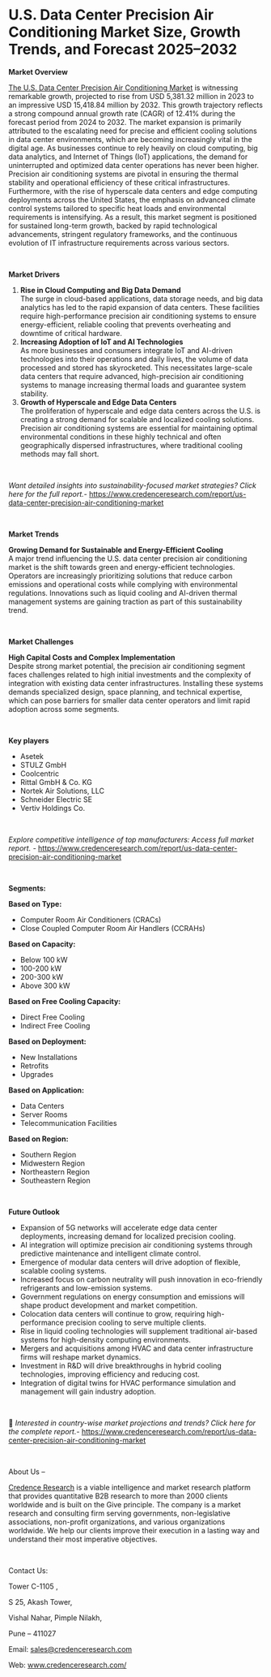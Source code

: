 # U.S. Data Center Precision Air Conditioning Market Size, Growth Trends, and Forecast 2025–2032


<p><strong>Market Overview</strong></p>
<p><a href="https://www.credenceresearch.com/report/us-data-center-precision-air-conditioning-market">The U.S. Data Center Precision Air Conditioning Market</a> is witnessing remarkable growth, projected to rise from USD 5,381.32 million in 2023 to an impressive USD 15,418.84 million by 2032. This growth trajectory reflects a strong compound annual growth rate (CAGR) of 12.41% during the forecast period from 2024 to 2032. The market expansion is primarily attributed to the escalating need for precise and efficient cooling solutions in data center environments, which are becoming increasingly vital in the digital age. As businesses continue to rely heavily on cloud computing, big data analytics, and Internet of Things (IoT) applications, the demand for uninterrupted and optimized data center operations has never been higher. Precision air conditioning systems are pivotal in ensuring the thermal stability and operational efficiency of these critical infrastructures. Furthermore, with the rise of hyperscale data centers and edge computing deployments across the United States, the emphasis on advanced climate control systems tailored to specific heat loads and environmental requirements is intensifying. As a result, this market segment is positioned for sustained long-term growth, backed by rapid technological advancements, stringent regulatory frameworks, and the continuous evolution of IT infrastructure requirements across various sectors.</p>
<p><strong>&nbsp;</strong></p>
<p><strong>Market Drivers</strong></p>
<ol>
<li><strong> Rise in Cloud Computing and Big Data Demand</strong><br /> The surge in cloud-based applications, data storage needs, and big data analytics has led to the rapid expansion of data centers. These facilities require high-performance precision air conditioning systems to ensure energy-efficient, reliable cooling that prevents overheating and downtime of critical hardware.</li>
<li><strong> Increasing Adoption of IoT and AI Technologies</strong><br /> As more businesses and consumers integrate IoT and AI-driven technologies into their operations and daily lives, the volume of data processed and stored has skyrocketed. This necessitates large-scale data centers that require advanced, high-precision air conditioning systems to manage increasing thermal loads and guarantee system stability.</li>
<li><strong> Growth of Hyperscale and Edge Data Centers</strong><br /> The proliferation of hyperscale and edge data centers across the U.S. is creating a strong demand for scalable and localized cooling solutions. Precision air conditioning systems are essential for maintaining optimal environmental conditions in these highly technical and often geographically dispersed infrastructures, where traditional cooling methods may fall short.</li>
</ol>
<p><strong>&nbsp;</strong></p>
<p><em>Want detailed insights into sustainability-focused market strategies? Click here for the full report.- </em><a href="https://www.credenceresearch.com/report/us-data-center-precision-air-conditioning-market">https://www.credenceresearch.com/report/us-data-center-precision-air-conditioning-market</a></p>
<p>&nbsp;</p>
<p><strong>Market Trends</strong></p>
<p><strong>Growing Demand for Sustainable and Energy-Efficient Cooling</strong><br /> A major trend influencing the U.S. data center precision air conditioning market is the shift towards green and energy-efficient technologies. Operators are increasingly prioritizing solutions that reduce carbon emissions and operational costs while complying with environmental regulations. Innovations such as liquid cooling and AI-driven thermal management systems are gaining traction as part of this sustainability trend.</p>
<p>&nbsp;</p>
<p><strong>Market Challenges</strong></p>
<p><strong>High Capital Costs and Complex Implementation</strong><br data-start="3186" data-end="3189" /> Despite strong market potential, the precision air conditioning segment faces challenges related to high initial investments and the complexity of integration with existing data center infrastructures. Installing these systems demands specialized design, space planning, and technical expertise, which can pose barriers for smaller data center operators and limit rapid adoption across some segments.</p>
<p><strong>&nbsp;</strong></p>
<p><strong>Key players</strong></p>
<ul>
<li>Asetek</li>
<li>STULZ GmbH</li>
<li>Coolcentric</li>
<li>Rittal GmbH &amp; Co. KG</li>
<li>Nortek Air Solutions, LLC</li>
<li>Schneider Electric SE</li>
<li>Vertiv Holdings Co.</li>
</ul>
<p>&nbsp;</p>
<p><em>Explore competitive intelligence of top manufacturers: Access full market report. - </em><a href="https://www.credenceresearch.com/report/us-data-center-precision-air-conditioning-market">https://www.credenceresearch.com/report/us-data-center-precision-air-conditioning-market</a></p>
<p>&nbsp;</p>
<p><strong>Segments:</strong></p>
<p><strong>Based on Type:</strong></p>
<ul>
<li>Computer Room Air Conditioners (CRACs)</li>
<li>Close Coupled Computer Room Air Handlers (CCRAHs)</li>
</ul>
<p><strong>Based on Capacity:</strong></p>
<ul>
<li>Below 100 kW</li>
<li>100-200 kW</li>
<li>200-300 kW</li>
<li>Above 300 kW</li>
</ul>
<p><strong>Based on Free Cooling Capacity:</strong></p>
<ul>
<li>Direct Free Cooling</li>
<li>Indirect Free Cooling</li>
</ul>
<p><strong>Based on Deployment:</strong></p>
<ul>
<li>New Installations</li>
<li>Retrofits</li>
<li>Upgrades</li>
</ul>
<p><strong>Based on Application:</strong></p>
<ul>
<li>Data Centers</li>
<li>Server Rooms</li>
<li>Telecommunication Facilities</li>
</ul>
<p><strong>Based on Region:</strong></p>
<ul>
<li>Southern Region</li>
<li>Midwestern Region</li>
<li>Northeastern Region</li>
<li>Southeastern Region</li>
</ul>
<p>&nbsp;</p>
<p><strong>Future Outlook </strong></p>
<ul>
<li>Expansion of 5G networks will accelerate edge data center deployments, increasing demand for localized precision cooling.</li>
<li>AI integration will optimize precision air conditioning systems through predictive maintenance and intelligent climate control.</li>
<li>Emergence of modular data centers will drive adoption of flexible, scalable cooling systems.</li>
<li>Increased focus on carbon neutrality will push innovation in eco-friendly refrigerants and low-emission systems.</li>
<li>Government regulations on energy consumption and emissions will shape product development and market competition.</li>
<li>Colocation data centers will continue to grow, requiring high-performance precision cooling to serve multiple clients.</li>
<li>Rise in liquid cooling technologies will supplement traditional air-based systems for high-density computing environments.</li>
<li>Mergers and acquisitions among HVAC and data center infrastructure firms will reshape market dynamics.</li>
<li>Investment in R&amp;D will drive breakthroughs in hybrid cooling technologies, improving efficiency and reducing cost.</li>
<li>Integration of digital twins for HVAC performance simulation and management will gain industry adoption.</li>
</ul>
<p><strong>&nbsp;</strong></p>
<p>📌 <em>Interested in country-wise market projections and trends? Click here for the complete report.- </em><a href="https://www.credenceresearch.com/report/us-data-center-precision-air-conditioning-market">https://www.credenceresearch.com/report/us-data-center-precision-air-conditioning-market</a></p>
<p>&nbsp;</p>
<p>About Us &ndash;</p>
<p><a href="https://www.credenceresearch.com/">Credence Research</a> is a viable intelligence and market research platform that provides quantitative B2B research to more than 2000 clients worldwide and is built on the Give principle. The company is a market research and consulting firm serving governments, non-legislative associations, non-profit organizations, and various organizations worldwide. We help our clients improve their execution in a lasting way and understand their most imperative objectives.</p>
<p>&nbsp;</p>
<p>Contact Us:</p>
<p>Tower C-1105 ,</p>
<p>S 25, Akash Tower,</p>
<p>Vishal Nahar, Pimple Nilakh,</p>
<p>Pune &ndash; 411027</p>
<p>Email: <a href="mailto:sales@credenceresearch.com">sales@credenceresearch.com</a></p>
<p>Web: <a href="http://www.credenceresearch.com/">www.credenceresearch.com/</a></p>
